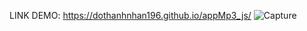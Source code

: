LINK DEMO: https://dothanhnhan196.github.io/appMp3_js/
![Capture](https://user-images.githubusercontent.com/25956161/146385024-2e70629c-5af1-4ad6-bf53-4242e2b8508f.PNG)
